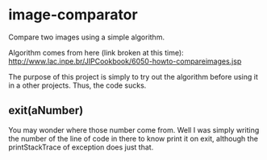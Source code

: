 image-comparator
================

Compare two images using a simple algorithm.

Algorithm comes from here (link broken at this time): http://www.lac.inpe.br/JIPCookbook/6050-howto-compareimages.jsp

The purpose of this project is simply to try out the algorithm before using it in a other projects.  Thus, the code sucks.

exit(aNumber)
-------------
You may wonder where those number come from.  Well I was simply writing the number of the line of code in there to know print it on exit, although the printStackTrace of exception does just that.

